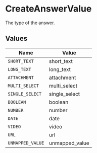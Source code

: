 # CreateAnswerValue

The type of the answer.


## Values

| Name             | Value            |
| ---------------- | ---------------- |
| `SHORT_TEXT`     | short_text       |
| `LONG_TEXT`      | long_text        |
| `ATTACHMENT`     | attachment       |
| `MULTI_SELECT`   | multi_select     |
| `SINGLE_SELECT`  | single_select    |
| `BOOLEAN`        | boolean          |
| `NUMBER`         | number           |
| `DATE`           | date             |
| `VIDEO`          | video            |
| `URL`            | url              |
| `UNMAPPED_VALUE` | unmapped_value   |